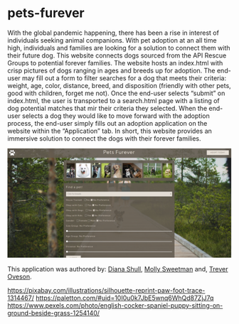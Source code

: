 # pets-furever

With the global pandemic happening, there has been a rise in interest of individuals seeking animal companions. With pet adoption at an all time high, individuals and families are looking for a solution to connect them with their future dog. This website connects dogs sourced from the API Rescue Groups to potential forever families. The website hosts an index.html with crisp pictures of dogs ranging in ages and breeds up for adoption. The end-user may fill out a form to filter searches for a dog that meets their criteria: weight, age, color, distance, breed, and disposition (friendly with other pets, good with children, forget me not). Once the end-user selects “submit” on index.html, the user is transported to a search.html page with a listing of dog potential matches that mir their criteria they selected. When the end-user selects a dog they would like to move forward with the adoption process, the end-user simply fills out an adoption application on the website within the “Application” tab. In short, this website provides an immersive solution to connect the dogs with their forever families.

![pets furever](./images/pets-furever.PNG)

This application was authored by:
[Diana Shull](https://github.com/dianalynshull),
[Molly Sweetman](https://github.com/mollysweetman) and,
[Trever Oveson](https://github.com/toveson).



https://pixabay.com/illustrations/silhouette-reprint-paw-foot-trace-1314467/
https://paletton.com/#uid=10I0u0k7JbE5wnq6WhQd87ZjJ7q
https://www.pexels.com/photo/english-cocker-spaniel-puppy-sitting-on-ground-beside-grass-1254140/